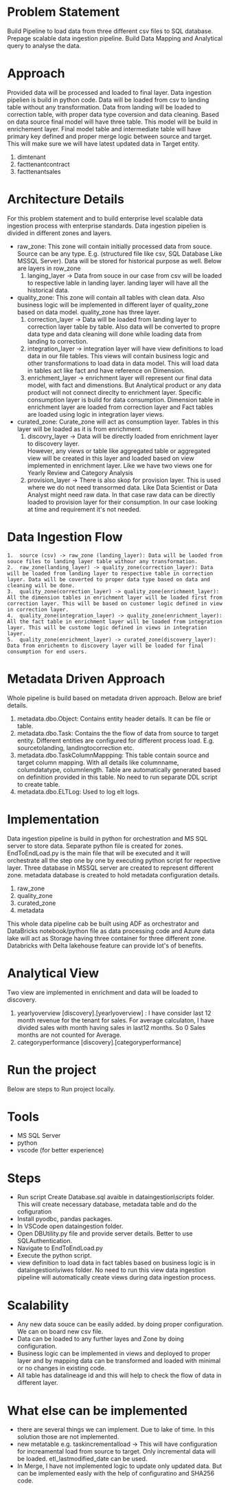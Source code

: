 # Problem Statement
Build Pipeline to load data from three different csv files to SQL database. Prepage scalable data ingestion pipeline. Build Data Mapping and Analytical query to analyse the data. 
# Approach
Provided data will be processed and loaded to final layer. Data ingestion pipelien is build in python code. 
Data will be loaded from csv to landing table without any transformation. Data from landing will be loaded to correction table, with proper data type coversion and data cleaning. Based on data source final model will have three table. This model will be build in enrichement layer. Final model table and intermediate table will have primary key defined and proper merge logic between source and target. This will make sure we will have latest updated data in Target entity. 
1.  dimtenant
2.  facttenantcontract
3.  facttenantsales

# Architecture Details
For this problem statement and to build enterprise level scalable data ingestion process with enterprise standards.
Data ingestion pipelien is divided in different zones and layers.

-   raw_zone: This zone will contain initially processed data from souce. Source can be any type. E.g. (structured   file like csv, SQL Database Like MSSQL Server). Data will be stored for historical purpose as well.
    Below are layers in row_zone
    1.  langing_layer -> Data from souce in our case from csv will be loaded to respective lable in landing layer. 
    landing layer will have all the historical data. 
-   quality_zone: This zone will contain all tables with clean data. Also business logic will be implemented in different layer of quality_zone based on data model. quality_zone has three layer. 
    1.  correction_layer -> Data will be loaded from landing layer to correction layer table by table. Also data will be converted to propre data type and data cleaning will done while loading data from landing to correction.
    2.  integration_layer -> integration layer will have view definitions to load data in our file tables. This views will contain business logic and other transformations to load data in data model. This will load data in tables act like fact and have reference on Dimension. 
    3.  enrichment_layer -> enrichment layer will represent our final data model, with fact and dimenstions. But Analytical product or any data product will not connect direclty to enrichment layer. Specific consumption layer is build for data consumption. Dimension table in enrichment layer are loaded from correction layer and Fact tables are loaded using logic in integration layer views. 
-   curated_zone: Curate_zone will act as consumption layer. Tables in this layer will be loaded as it is from enrichment. 
    1.  discovry_layer -> Data will be directly loaded from enrichment layer to discovery layer.  
    However, any views or table like aggregated table or aggregated view will be created in this layer and loaded based on view implemented in enrichment layer. Like we have two views one for Yearly Review and Category Analysis
    2.  provision_layer -> There is also skop for provision layer. This is used where we do not need transormed data. Like Data Scientist or Data Analyst might need raw data. In that case raw data can be directly loaded to provision layer for their consumption. In our case looking at time and requirement it's not needed.  


# Data Ingestion Flow
    1.  source (csv) -> raw_zone (landing_layer): Data will be laoded from souce files to landing layer table withour any transformation.
    2.  raw_zone(landing_layer) -> quality_zone(correction_layer): Data will be loaded from landing layer to respective table in correction layer. Data will be coverted to proper data type based on data and cleaning will be done.
    3.  quality_zone(correction_layer) -> quality_zone(enrichment_layer): All the dimension tables in enrichment layer will be loaded first from correction layer. This will be based on customer logic defined in view in correction layer. 
    4.  quality_zone(integration_layer) -> quality_zone(enrichment_layer): All the fact table in enrichment layer will be loaded from integration layer. This will be custome logic defined in views in integration layer. 
    5.  quality_zone(enrichment_layer) -> curated_zone(discovery_layer): Data from enrichemtn to discovery layer will be loaded for final consumption for end users.

# Metadata Driven Approach
Whole pipeline is build based on metadata driven approach. Below are brief details.
1.  metadata.dbo.Object: Contains entity header details. It can be file or table.
2.  metadata.dbo.Task: Contains the the flow of data from source to target entity. Different entities are configured for different process load. E.g. sourcetolanding, landingtocorrection etc.
3.  metadata.dbo.TaskColumnMappping: This table contain source and target column mapping. With all details like
    columnname, columdatatype, columnlength. Table are automatically generated based on definition provided in this table. No need to run separate DDL script to create table. 
4.  metadata.dbo.ELTLog: Used to log elt logs. 

# Implementation
Data ingestion pipeline is build in python for orchestration and MS SQL server to store data. 
Separate python file is created for zones. EndToEndLoad.py is the main file that will be executed and it will orchestrate all the step one by one by executing python script for repective layer. 
Three database in MSSQL server are created to represent different zone. metadata database is created to hold metadata configuration details.
1.  raw_zone
2.  quality_zone
3.  curated_zone
4.  metadata

This whole data pipeline cab be built using ADF as orchestrator and DataBricks notebook/python file as data processing code and Azure data lake will act as Storage having three container for three different zone. 
Databricks with Delta lakehouse feature can provide lot's of benefits.

# Analytical View
Two view are implemented in enrichment and data will be loaded to discovery.
1.  yearlyoverview [discovery].[yearlyoverview] : I have consider last 12 month revenue for the tenant for sales. For average calculaton, I have divided sales with month having sales in last12 months. So 0 Sales months are not counted for Average. 
2.  categoryperformance [discovery].[categoryperformance]

# Run the project
Below are steps to Run project locally.
# Tools
- MS SQL Server
- python
- vscode (for better experience)

# Steps
- Run script Create Database.sql avaible in dataingestion\scripts folder. This will create necessary database, metadata table and do the cofiguration
- Install pyodbc, pandas packages.
- In VSCode open dataingestion folder. 
- Open DBUtility.py file and provide server details. Better to use SQLAuthentication.
- Navigate to EndToEndLoad.py
- Execute the python script.
- view definition to load data in fact tables based on business logic is in dataingestion\viwes folder. No need to run this view data ingestion pipeline will automatically create views during data ingestion process. 

# Scalability
- Any new data souce can be easily added. by doing proper configuration. We can on board new csv file. 
- Data can be loaded to any further layes and Zone by doing configuration. 
- Business logic can be implemented in views and deployed to proper layer and by mapping data can be transformed and loaded with minimal or no changes in existing code. 
- All table has datalineage id and this will help to check the flow of data in different layer. 

# What else can be implemented
- there are several things we can implement. Due to lake of time. In this solution those are not implemented. 
- new metatable e.g. taskincrementalload -> This will have configuration for increamental load from source to target. Only incremental data will be loaded. etl_lastmodified_date can be used.
- In Merge, I have not implemented logic to update only updated data. But can be implemented easly with the help of configuratino and SHA256 code.
